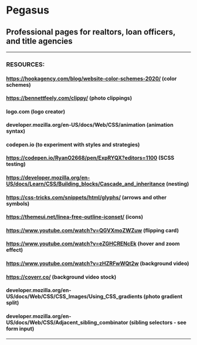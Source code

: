 # Pegasus


## Professional pages for realtors, loan officers, and title agencies

---


### RESOURCES:
#### https://hookagency.com/blog/website-color-schemes-2020/  (color schemes)
#### https://bennettfeely.com/clippy/  (photo clippings)
#### logo.com  (logo creator)
#### developer.mozilla.org/en-US/docs/Web/CSS/animation (animation syntax)
#### codepen.io  (to experiment with styles and strategies)
#### https://codepen.io/RyanO2668/pen/ExpRYQX?editors=1100 (SCSS testing)
#### https://developer.mozilla.org/en-US/docs/Learn/CSS/Building_blocks/Cascade_and_inheritance (nesting)
#### https://css-tricks.com/snippets/html/glyphs/ (arrows and other symbols)
#### https://themeui.net/linea-free-outline-iconset/ (icons)
#### https://www.youtube.com/watch?v=QGVXmoZWZuw (flipping card)
#### https://www.youtube.com/watch?v=eZGHCRENcEk (hover and zoom effect)
#### https://www.youtube.com/watch?v=zHZRFwWQt2w (background video)
#### https://coverr.co/ (background video stock)
#### developer.mozilla.org/en-US/docs/Web/CSS/CSS_Images/Using_CSS_gradients (photo gradient split)
#### developer.mozilla.org/en-US/docs/Web/CSS/Adjacent_sibling_combinator (sibling selectors - see form input)
#### 
#### 
#### 
---